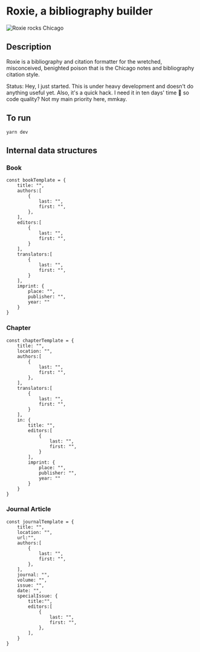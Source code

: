 # Roxie, a bibliography builder

![Roxie rocks Chicago](https://github.com/gswirrl/roxie/blob/master/doc/roxie.jpg?raw=true)

## Description

Roxie is a bibliography and citation formatter for the wretched, misconceived, benighted poison that is the Chicago notes and bibliography citation style.

Status: Hey, I just started. This is under heavy development and doesn't do anything useful yet. Also, it's a quick hack. I need it in ten days' time 😬 so code quality? Not my main priority here, mmkay.

## To run

`yarn dev`

## Internal data structures

### Book
```
const bookTemplate = {
	title: "",
	authors:[
		{
			last: "",
			first: "",
		},
	],
	editors:[
		{
			last: "",
			first: "",
		}
	],
	translators:[
		{
			last: "",
			first: "",
		}
	],
	imprint: {
		place: "",
		publisher: "",
		year: ""
	}
}
```

### Chapter
```
const chapterTemplate = {
	title: "",
	location: "",
	authors:[
		{
			last: "",
			first: "",
		},
	],
	translators:[
		{
			last: "",
			first: "",
		}
	],
	in: {
		title: "",
		editors:[
			{
				last: "",
				first: "",
			}
		],
		imprint: {
			place: "",
			publisher: "",
			year: ""
		}
	}
}
```

### Journal Article
```
const journalTemplate = {
	title: "",
	location: "",
	url:"",
	authors:[
		{
			last: "",
			first: "",
		},
	],
	journal: "",
	volume: "",
	issue: "",
	date: "",
	specialIssue: {
		title:"",
		editors:[
			{
				last: "",
				first: "",
			},
		],
	}
}
```